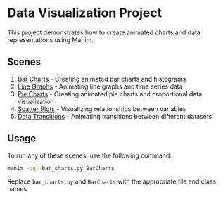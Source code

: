 # Data Visualization Project

This project demonstrates how to create animated charts and data representations using Manim.

## Scenes

1. [Bar Charts](bar_charts.py) - Creating animated bar charts and histograms
2. [Line Graphs](line_graphs.py) - Animating line graphs and time series data
3. [Pie Charts](pie_charts.py) - Creating animated pie charts and proportional data visualization
4. [Scatter Plots](scatter_plots.py) - Visualizing relationships between variables
5. [Data Transitions](data_transitions.py) - Animating transitions between different datasets

## Usage

To run any of these scenes, use the following command:

```bash
manim -pql bar_charts.py BarCharts
```

Replace `bar_charts.py` and `BarCharts` with the appropriate file and class names.